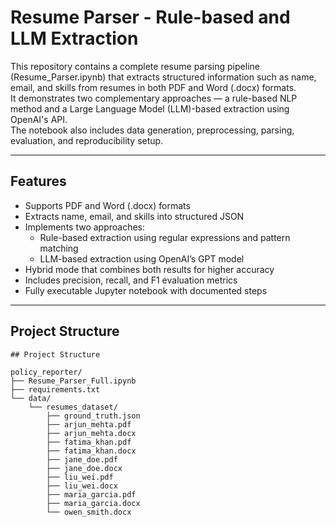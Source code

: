 # Resume Parser - Rule-based and LLM Extraction

This repository contains a complete resume parsing pipeline (Resume_Parser.ipynb) that extracts structured information such as name, email, and skills from resumes in both PDF and Word (.docx) formats.  
It demonstrates two complementary approaches — a rule-based NLP method and a Large Language Model (LLM)-based extraction using OpenAI's API.  
The notebook also includes data generation, preprocessing, parsing, evaluation, and reproducibility setup.

---

## Features

- Supports PDF and Word (.docx) formats
- Extracts name, email, and skills into structured JSON
- Implements two approaches:
  - Rule-based extraction using regular expressions and pattern matching
  - LLM-based extraction using OpenAI’s GPT model
- Hybrid mode that combines both results for higher accuracy
- Includes precision, recall, and F1 evaluation metrics
- Fully executable Jupyter notebook with documented steps

---

## Project Structure

```text
## Project Structure

policy_reporter/
├── Resume_Parser_Full.ipynb
├── requirements.txt
└── data/
    └── resumes_dataset/
        ├── ground_truth.json
        ├── arjun_mehta.pdf
        ├── arjun_mehta.docx
        ├── fatima_khan.pdf
        ├── fatima_khan.docx
        ├── jane_doe.pdf
        ├── jane_doe.docx
        ├── liu_wei.pdf
        ├── liu_wei.docx
        ├── maria_garcia.pdf
        ├── maria_garcia.docx
        └── owen_smith.docx
